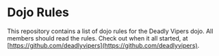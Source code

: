 Dojo Rules
==========

This repository contains a list of dojo rules for the Deadly Vipers dojo. All members should read the rules. Check out when it all started, at [https://github.com/deadlyvipers](https://github.com/deadlyvipers).

